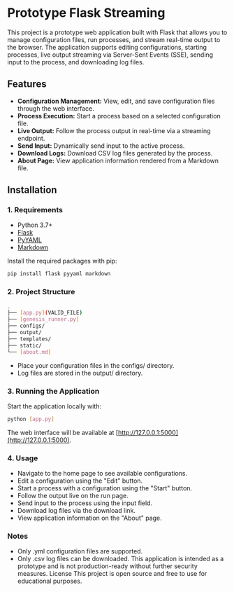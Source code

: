 # Prototype Flask Streaming

This project is a prototype web application built with Flask that allows you to manage configuration files, run processes, and stream real-time output to the browser. The application supports editing configurations, starting processes, live output streaming via Server-Sent Events (SSE), sending input to the process, and downloading log files.

## Features

- **Configuration Management:** View, edit, and save configuration files through the web interface.
- **Process Execution:** Start a process based on a selected configuration file.
- **Live Output:** Follow the process output in real-time via a streaming endpoint.
- **Send Input:** Dynamically send input to the active process.
- **Download Logs:** Download CSV log files generated by the process.
- **About Page:** View application information rendered from a Markdown file.

## Installation

### 1. Requirements

   - Python 3.7+
   - [Flask](https://flask.palletsprojects.com/)
   - [PyYAML](https://pyyaml.org/)
   - [Markdown](https://python-markdown.github.io/)

   Install the required packages with pip:

   ```bash
   pip install flask pyyaml markdown
   ```

### 2. Project Structure

```bash
.
├── [app.py](VALID_FILE)
├── [genesis_runner.py]
├── configs/
├── output/
├── templates/
├── static/
└── [about.md]
```

* Place your configuration files in the configs/ directory.
* Log files are stored in the output/ directory.

### 3. Running the Application

Start the application locally with:

```bash
python [app.py]
```

The web interface will be available at [http://127.0.0.1:5000](http://127.0.0.1:5000).

### 4. Usage

* Navigate to the home page to see available configurations.
* Edit a configuration using the "Edit" button.
* Start a process with a configuration using the "Start" button.
* Follow the output live on the run page.
* Send input to the process using the input field.
* Download log files via the download link.
* View application information on the "About" page.

### Notes

* Only .yml configuration files are supported.
* Only .csv log files can be downloaded.
This application is intended as a prototype and is not production-ready without further security measures.
License
This project is open source and free to use for educational purposes.
